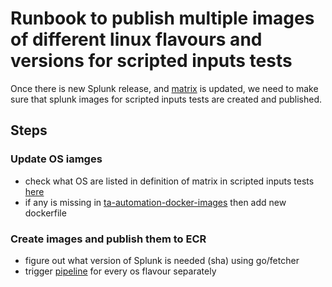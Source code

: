 # Runbook to publish multiple images of different linux flavours and versions for scripted inputs tests

Once there is new Splunk release, and [matrix](https://github.com/splunk/addonfactory-test-matrix-action) is updated, we need to make sure that splunk images for scripted inputs tests are created and published.
## Steps

### Update OS iamges
- check what OS are listed in definition of matrix in scripted inputs tests [here](https://github.com/splunk/addonfactory-workflow-addon-release/blob/v4.16/.github/workflows/reusable-build-test-release.yml#L1966)
- if any is missing in [ta-automation-docker-images](https://cd.splunkdev.com/taautomation/ta-automation-docker-images/-/tree/main/dockerfiles) then add new dockerfile

### Create images and publish them to ECR
- figure out what version of Splunk is needed (sha) using go/fetcher
- trigger [pipeline](https://cd.splunkdev.com/taautomation/ta-automation-docker-images/-/pipelines/new) for every os flavour separately
